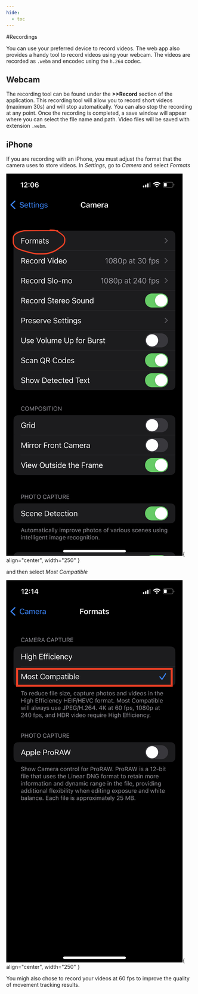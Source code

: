 ```yaml
---
hide:
  - toc
---
```

#Recordings 

You can use your preferred device to record videos. The web app also provides a handy tool to record videos using your webcam. The videos are recorded as ``.webm`` and encodec using the ``h.264`` codec. 

## Webcam 

The recording tool can be found under the **>>Record** section of the application. This recording tool will allow you to record short videos (maximum 30s) and will stop automatically. You can also stop the recording at any point. Once the recording is completed, a save window will appear where you can select the file name and path. Video files will be saved with extension `.webm`.


## iPhone

If you are recording with an iPhone, you must adjust the format that the camera uses to store videos. In *Settings*, go to *Camera* and select *Formats* 

![iPhone1](IMG_A8EE628DECDD-1.jpeg){ align="center", width="250" }

and then select *Most Compatible* 

![iPhone1](IMG_4A5B7C5DE86A-1.jpeg){ align="center", width="250" }

You migh also chose to record your videos at 60 fps to improve the quality of movement tracking results. 
